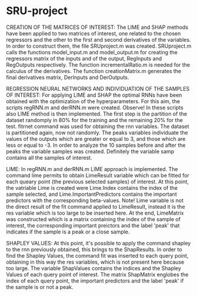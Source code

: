 # SRU-project


CREATION OF THE MATRICES OF INTEREST:
The LIME and SHAP methods have been applied to two matrices of interest, one related to the chosen regressors and the other to the first and second derivatives of the variables.
In order to construct them, the file SRUproject.m was created.
SRUproject.m calls the functions model_input.m and model_output.m for creating the regressors matrix of the inputs and of the output, RegInputs and RegOutputs respectively.
The function incrementalRatio.m is needed for the calculus of the derivatives.
The function creationMatrix.m generates the final derivatives matrix, DerInputs and DerOutputs.


REGRESSION NEURAL NETWORKS AND INDIVIDUATION OF THE SAMPLES OF INTEREST:
For applying LIME and SHAP the optimal RNNs have been obtained with the optimization of the hyperparameters.
For this aim, the scripts regRNN.m and derRNN.m were created.
Observe! In these scripts also LIME method is then implemented.
The first step is the partition of the dataset randomply in 80% for the training and the remaining 20% for the test.
fitrnet command was used for obtaining the rnn variables.
The dataset is partitioned again, now not randomly.
The peaks variables individuate the values of the outputs which are greater or equal to 3, and those which are less or equal to -3.
In order to analyze the 10 samples before and after the peaks the variable samples was created.
Definitely the variable samp contains all the samples of interest.


LIME:
In regRNN.m and derRNN.m LIME approach is implemented.
The command lime permits to obtain LimeResult variable which can be fitted for each queary point (the previous selected samples) of interest.
At this point, the vatriable Lime is created were Lime.Index contains the index of the sample selected, and Lime.ImportantPredictors contains the important predictors with the corresponding beta-values. 
Note! Lime variable is not the direct result of the fit command applied to LimeResult, instead it is the res variable which is too large to be inserted here.
At the end, LimeMatrix was constructed which is a matrix containing the index of the sample of interest, the corresponding important preictors and the label 'peak' that indicates if the sample is a peak or a close sample.


SHAPLEY VALUES:
At this point, it's possible to apply the command shapley to the rnn previously obtained, this brings to the ShapResults.
In order to find the Shapley Values, the command fit was inserted to each query point, obtaining in this way the res variables, which is not present here because too large.
The variable ShapValues contains the indices and the Shapley Values of each query point of interest.
The matrix ShapMatrix englobes the index of each query point, the important predictors and the label 'peak' if the sample is or not a peak.
